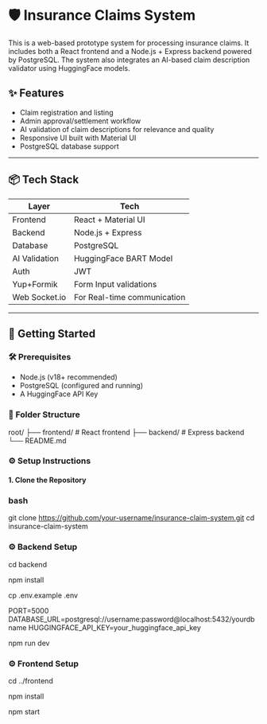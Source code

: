 # 🛡️ Insurance Claims System

This is a web-based prototype system for processing insurance claims. It includes both a React frontend and a Node.js + Express backend powered by PostgreSQL. The system also integrates an AI-based claim description validator using HuggingFace models.

## ✨ Features

- Claim registration and listing
- Admin approval/settlement workflow
- AI validation of claim descriptions for relevance and quality
- Responsive UI built with Material UI
- PostgreSQL database support

---

## 📦 Tech Stack

| Layer        | Tech                   |
|--------------|------------------------|
| Frontend     | React + Material UI    |
| Backend      | Node.js + Express      |
| Database     | PostgreSQL             |
| AI Validation| HuggingFace BART Model |
| Auth         | JWT                   |
| Yup+Formik   | Form Input validations |
| Web Socket.io| For Real-time communication |

---

## 🚀 Getting Started

### 🛠️ Prerequisites

- Node.js (v18+ recommended)
- PostgreSQL (configured and running)
- A HuggingFace API Key

### 📁 Folder Structure
root/ ├── frontend/ # React frontend ├── backend/ # Express backend └── README.md



### ⚙️ Setup Instructions

#### 1. Clone the Repository

### bash
git clone https://github.com/your-username/insurance-claim-system.git
cd insurance-claim-system

### ⚙ Backend Setup
cd backend

npm install

cp .env.example .env


PORT=5000
DATABASE_URL=postgresql://username:password@localhost:5432/yourdbname
HUGGINGFACE_API_KEY=your_huggingface_api_key


npm run dev

### ⚙ Frontend Setup

cd ../frontend

npm install

npm start


